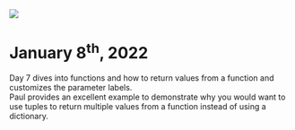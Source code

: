 <img src="https://code.kx.com/q/img/fizzbuzz.png"/>
     
# January 8<sup>th</sup>, 2022
Day 7 dives into functions and how to return values from a function and customizes the parameter labels.<br>
Paul provides an excellent example to demonstrate why you would want to use tuples to return multiple values from a function instead of using a dictionary.

